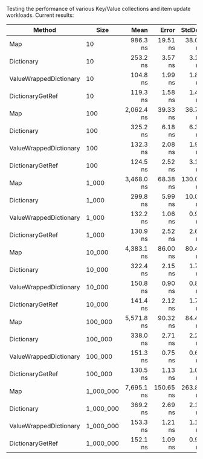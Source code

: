 Testing the performance of various Key/Value collections and item update workloads. Current results:

| Method                 | Size      |       Mean |     Error |    StdDev |     Median |
| ---------------------- | --------- | ---------: | --------: | --------: | ---------: |
| Map                    | 10        |   986.3 ns |  19.51 ns |  38.06 ns |   972.5 ns |
| Dictionary             | 10        |   253.2 ns |   3.57 ns |   3.17 ns |   252.4 ns |
| ValueWrappedDictionary | 10        |   104.8 ns |   1.99 ns |   1.86 ns |   104.0 ns |
| DictionaryGetRef       | 10        |   119.3 ns |   1.58 ns |   1.48 ns |   119.0 ns |
| Map                    | 100       | 2,062.4 ns |  39.33 ns |  36.79 ns | 2,053.8 ns |
| Dictionary             | 100       |   325.2 ns |   6.18 ns |   6.34 ns |   324.7 ns |
| ValueWrappedDictionary | 100       |   132.3 ns |   2.08 ns |   1.95 ns |   131.7 ns |
| DictionaryGetRef       | 100       |   124.5 ns |   2.52 ns |   3.10 ns |   124.2 ns |
| Map                    | 1_000     | 3,468.0 ns |  68.38 ns | 130.09 ns | 3,394.7 ns |
| Dictionary             | 1_000     |   299.8 ns |   5.99 ns |  10.02 ns |   298.1 ns |
| ValueWrappedDictionary | 1_000     |   132.2 ns |   1.06 ns |   0.94 ns |   132.2 ns |
| DictionaryGetRef       | 1_000     |   130.9 ns |   2.52 ns |   2.69 ns |   130.1 ns |
| Map                    | 10_000    | 4,383.1 ns |  86.00 ns |  80.45 ns | 4,393.2 ns |
| Dictionary             | 10_000    |   322.4 ns |   2.15 ns |   1.79 ns |   322.6 ns |
| ValueWrappedDictionary | 10_000    |   150.8 ns |   0.90 ns |   0.80 ns |   150.6 ns |
| DictionaryGetRef       | 10_000    |   141.4 ns |   2.12 ns |   1.77 ns |   140.9 ns |
| Map                    | 100_000   | 5,571.8 ns |  90.32 ns |  84.48 ns | 5,569.3 ns |
| Dictionary             | 100_000   |   338.0 ns |   2.71 ns |   2.26 ns |   338.6 ns |
| ValueWrappedDictionary | 100_000   |   151.3 ns |   0.75 ns |   0.63 ns |   151.4 ns |
| DictionaryGetRef       | 100_000   |   130.5 ns |   1.13 ns |   1.05 ns |   130.2 ns |
| Map                    | 1_000_000 | 7,695.1 ns | 150.65 ns | 263.86 ns | 7,690.7 ns |
| Dictionary             | 1_000_000 |   369.2 ns |   2.69 ns |   2.10 ns |   369.5 ns |
| ValueWrappedDictionary | 1_000_000 |   153.3 ns |   1.21 ns |   1.13 ns |   153.2 ns |
| DictionaryGetRef       | 1_000_000 |   152.1 ns |   1.09 ns |   0.91 ns |   152.1 ns |